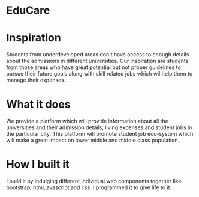 # EduCare

# Inspiration
Students from underdeveloped areas don't have access to enough details about the admissions in different universities. Our inspiration are students from those areas who have great potential but not proper guidelines to pursue their future goals along with skill related jobs which wil help them to manage their expenses.

# What it does
We provide a platform which will provide information about all the universities and their admission details, living expenses and student jobs in the particular city. This platform will promote student job eco-system which will make a great impact on lower middle and middle class population.

# How I built it
I build it by indulging different individual web components together like bootstrap, html,javascript and css. I programmed it to give life to it.


